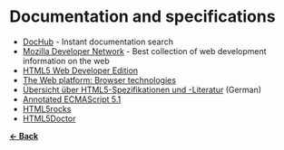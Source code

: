 Documentation and specifications
================================

- [DocHub](http://dochub.io/) - Instant documentation search
- [Mozilla Developer Network](https://developer.mozilla.org/) - Best collection of web development information on the web
- [HTML5 Web Developer Edition](http://developers.whatwg.org/)
- [The Web platform: Browser technologies](http://platform.html5.org/)
- [Übersicht über HTML5-Spezifikationen und -Literatur](http://molily.de/weblog/html5-specs) (German)
- [Annotated ECMAScript 5.1](http://es5.github.com/)
- [HTML5rocks](http://www.html5rocks.com/en/)
- [HTML5Doctor](http://html5doctor.com/)

**[← Back](README.md)**